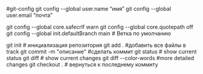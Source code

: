#git-config
git config --global user.name “имя”
git config --global user.email “почта”

git config --global core.safecrlf warn
git config --global core.quotepath off
git config --global init.defaultBranch main # Ветка по умолчанию

git init # инициализация репозитория
git add . #добавить все файлы в track
git commit -m "описание" #сделать коммит
git status # show current status
git diff # show current changes
git diff --color-words #more detailed changes
git checkout . # вернуться к последнему коммиту